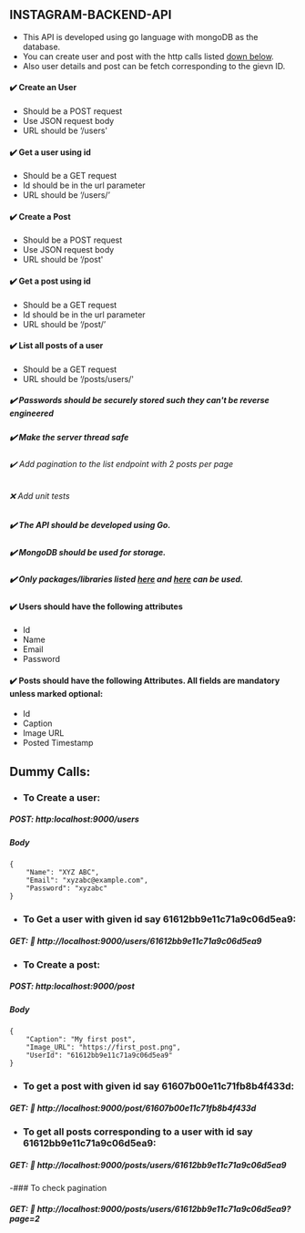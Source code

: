 ## INSTAGRAM-BACKEND-API
- This API is developed using go language with mongoDB as the database. 
- You can create user and post with the http calls listed [down below](#dummy-calls).
- Also user details and post can be fetch corresponding to the gievn ID.
 
 #### :heavy_check_mark: Create an User
- Should be a POST request
- Use JSON request body
- URL should be ‘/users'

#### :heavy_check_mark: Get a user using id
- Should be a GET request
- Id should be in the url parameter
- URL should be ‘/users/<id here>’

#### :heavy_check_mark: Create a Post
- Should be a POST request
- Use JSON request body
- URL should be ‘/post'

#### :heavy_check_mark: Get a post using id
- Should be a GET request
- Id should be in the url parameter
- URL should be ‘/post/<id here>’

#### :heavy_check_mark: List all posts of a user
- Should be a GET request
- URL should be ‘/posts/users/<Id here>'

##### :heavy_check_mark: Passwords should be securely stored such they can't be reverse engineered

##### :heavy_check_mark: Make the server thread safe

###### :heavy_check_mark: Add pagination to the list endpoint with 2 posts per page 

###### :x: Add unit tests

##### :heavy_check_mark: The API should be developed using Go.

##### :heavy_check_mark: MongoDB should be used for storage.

##### :heavy_check_mark: Only packages/libraries listed [here](https://golang.org/pkg/) and [here](https://pkg.go.dev/go.mongodb.org/mongo-driver@v1.4.0) can be used.


#### :heavy_check_mark: Users should have the following attributes
- Id
- Name
- Email
- Password

#### :heavy_check_mark: Posts should have the following Attributes. All fields are mandatory unless marked optional:
- Id
- Caption
- Image URL
- Posted Timestamp

## Dummy Calls:
- ### To Create a user: 
##### POST: http:localhost:9000/users
##### Body 
```
{
    "Name": "XYZ ABC",
    "Email": "xyzabc@example.com",
    "Password": "xyzabc"
}
```
- ### To Get a user with given id say 61612bb9e11c71a9c06d5ea9: 
##### GET: :link: http://localhost:9000/users/61612bb9e11c71a9c06d5ea9

- ### To Create a post: 
##### POST: http:localhost:9000/post
##### Body 
```
{
    "Caption": "My first post",
    "Image_URL": "https://first_post.png",
    "UserId": "61612bb9e11c71a9c06d5ea9"
}
```
- ### To get a post with given id say 61607b00e11c71fb8b4f433d:
##### GET: :link: http://localhost:9000/post/61607b00e11c71fb8b4f433d

- ### To get all posts corresponding to a user with id say 61612bb9e11c71a9c06d5ea9:
##### GET: :link: http://localhost:9000/posts/users/61612bb9e11c71a9c06d5ea9
 
 -### To check pagination 
 ##### GET: :link: http://localhost:9000/posts/users/61612bb9e11c71a9c06d5ea9?page=2

